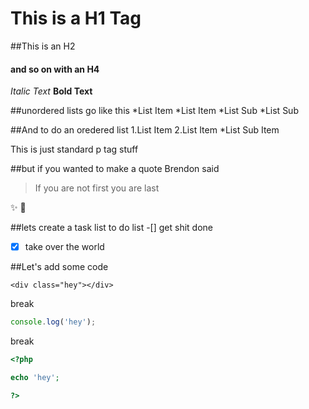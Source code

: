 # This is a H1 Tag
##This is an H2
#### and so on with an H4

*Italic Text*
**Bold Text**

##unordered lists go like this
*List Item
*List Item
    *List Sub
    *List Sub
    
##And to do an oredered list
1.List Item 
2.List Item
    *List Sub Item
    
    
This is just standard p tag stuff

##but if you wanted to make a quote
Brendon said
>If you are not first you are last

:sparkles:
:rocket:

##lets create a task list
to do list
-[] get shit done
-[x] take over the world

##Let's add some code
```htnl
<div class="hey"></div>
```

break

```javascript
console.log('hey');
```

break

```php
<?php

echo 'hey';

?>
```